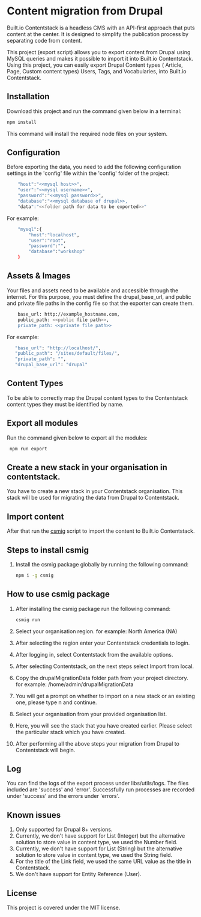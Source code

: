# Content migration from Drupal

Built.io Contentstack is a headless CMS with an API-first approach that puts content at the center. It is designed to simplify the publication process by separating code from content.

This project (export script) allows you to export content from Drupal using MySQL queries and makes it possible to import it into Built.io Contentstack. Using this project, you can easily export Drupal Content types ( Article, Page, Custom content types) Users, Tags, and Vocabularies, into Built.io Contentstack.


## Installation

Download this project and run the command given below in a terminal:

```bash
npm install
```

This command will install the required node files on your system.


## Configuration

Before exporting the data, you need to add the following configuration settings in the 'config' file within the 'config' folder of the project:

```bash
    "host":"<<mysql host>>",
    "user":"<<mysql username>>",
    "password":"<<mysql password>>",
    "database":"<<mysql database of drupal>>,
    "data":"<<folder path for data to be exported>>"
```

For example: 

```bash
    "mysql":{
        "host":"localhost",
        "user":"root",
        "password":"",
        "database":"workshop"
    }
  ```


## Assets & Images

Your files and assets need to be available and accessible through the internet. For this purpose, you must define the drupal_base_url, and public and private file paths in the config file so that the exporter can create them.

```bash
    base_url: http://example_hostname.com,
    public_path: <<public file path>>,
    private_path: <<private file path>>
```

For example:
 
 ```bash
    "base_url": "http://localhost/",
    "public_path": "/sites/default/files/",
    "private_path": "",
    "drupal_base_url": "drupal"
  ```


## Content Types

To be able to correctly map the Drupal content types to the Contentstack content types they must be identified by name.


## Export all modules

Run the command given below to export all the modules:

```bash
 npm run export
```


## Create a new stack in your organisation in contentstack.

You have to create a new stack in your Contentstack organisation. This stack will be used for migrating the data from Drupal to Contentstack.


## Import content

After that run the [csmig](https://www.npmjs.com/package/csmig) script to import the content to Built.io Contentstack.


## Steps to install csmig

1. Install the csmig package globally by running the following command:

    ```bash
    npm i -g csmig
    ```


## How to use csmig package

1. After installing the csmig package run the following command:
    
    ```bash
    csmig run
    ```

2. Select your organisation region. 
    for example: North America (NA)
3. After selecting the region enter your Contentstack credentials to login.
4. After logging in, select Contentstack from the available options.
5. After selecting Contentstack, on the next steps select Import from local.
6. Copy the drupalMigrationData folder path from your project directory.
    for example: /home/admin/drupalMigrationData
7. You will get a prompt on whether to import on a new stack or an existing one, please type n and continue.
8. Select your organisation from your provided organisation list.
9. Here, you will see the stack that you have created earlier. Please select the particular stack which you have created.
10. After performing all the above steps your migration from Drupal to Contentstack will begin. 


## Log

You can find the logs of the export process under libs/utils/logs. The files included are 'success' and 'error'. Successfully run processes are recorded under 'success' and the errors under 'errors'.


## Known issues

1. Only supported for Drupal 8+ versions.
2. Currently, we don't have support for List (Integer) but the alternative solution to store value in content type, we used the Number field.
3. Currently, we don't have support for List (String) but the alternative solution to store value in content type, we used the String field.
4. For the title of the Link field, we used the same URL value as the title in Contentstack.
5. We don't have support for Entity Reference (User). 

## License

This project is covered under the MIT license.

